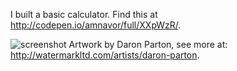 I built a basic calculator. Find this at http://codepen.io/amnavor/full/XXpWzR/.

![screenshot](https://cloud.githubusercontent.com/assets/12720744/12224350/f4029fdc-b7a2-11e5-9251-01b816e86d46.png)
Artwork by Daron Parton, see more at: http://watermarkltd.com/artists/daron-parton.

